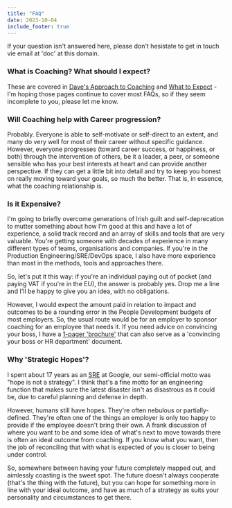 ```yaml
---
title: "FAQ"
date: 2023-10-04
include_footer: true
---
```


If your question isn't answered here, please don't hesistate to get in touch vie email at 'doc' at this domain.

### What is Coaching? What should I expect?

These are covered in [Dave's Approach to Coaching](/coachingapproach) and [What to Expect](/whattoexpect) - I'm hoping those pages continue to cover most FAQs, so if they seem incomplete to you, please let me know.

### Will Coaching help with Career progression?

Probably. Everyone is able to self-motivate or self-direct to an extent, and many do very well for most of their career without specific guidance. However, everyone progresses (toward career success, or happiness, or both) through the intervention of others, be it a leader, a peer, or someone sensible who has your best interests at heart and can provide another perspective. If they can get a little bit into detail and try to keep you honest on really moving toward your goals, so much the better. That is, in essence, what the coaching relationship is. 

### Is it Expensive?

I'm going to briefly overcome generations of Irish guilt and self-deprecation to mutter something about how I'm good at this and have a lot of experience, a solid track record and an array of skills and tools that are very valuable. You're getting someone with decades of experience in many different types of teams, organisations and companies. If you're in the Production Engineering/SRE/DevOps space, I also have more experience than most in the methods, tools and approaches there.

So, let's put it this way: if you're an individual paying out of pocket (and paying VAT if you're in the EU), the answer is probably yes. Drop me a line and I'll be happy to give you an idea, with no obligations.

However, I would expect the amount paid in relation to impact and outcomes to be a rounding error in the People Development budgets of most employers. So, the usual route would be for an employer to sponsor coaching for an employee that needs it. If you need advice on convincing your boss, I have a [1-pager 'brochure'](/files/daveoc-coaching-brochure-v1.0.pdf) that can also serve as a 'convincing your boss or HR department' document.

### Why 'Strategic Hopes'?

I spent about 17 years as an [SRE](https://sre.google) at Google, our semi-official motto was "hope is not a strategy". I think that's a fine motto for an engineering function that makes sure the latest disaster isn't as disastrous as it could be, due to careful planning and defense in depth.

However, humans still have hopes. They're often nebulous or partially-defined. They're often one of the things an employer is only too happy to provide if the employee doesn't bring their own. A frank discussion of where you want to be and some idea of what's next to move towards there is often an ideal outcome from coaching. If you know what you want, then the job of reconciling that with what is expected of you is closer to being under control.

So, somewhere between having your future completely mapped out, and aimlessly coasting is the sweet spot. The future doesn't always cooperate (that's the thing with the future), but you can hope for something more in line with your ideal outcome, and have as much of a strategy as suits your personality and circumstances to get there. 
